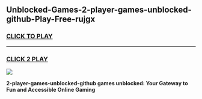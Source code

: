 
## Unblocked-Games-2-player-games-unblocked-github-Play-Free-rujgx
<h3>
<a href="https://premium76.site?title=2-player-games-unblocked-github&ref=23A">CLICK TO PLAY</a></h3>
<hr>

<h3>
<a href="https://premium76.site?title=2-player-games-unblocked-github&ref=23A">CLICK 2 PLAY</a>
  
</h3>

<a href="https://premium76.site?title=2-player-games-unblocked-github&ref=23A"><img src="https://clearcache.store/games.png"></a>


**2-player-games-unblocked-github games unblocked: Your Gateway to Fun and Accessible Online Gaming**
